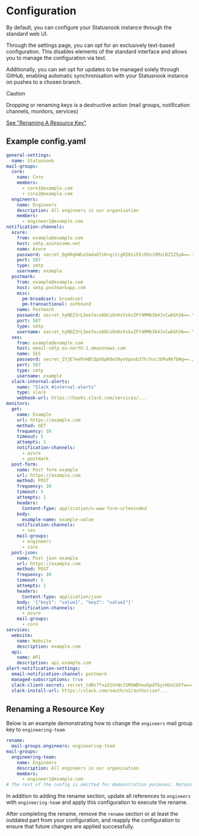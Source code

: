 # Configuration

By default, you can configure your Statusnook instance through the standard web UI.

Through the settings page, you can opt for an exclusively text-based configuration. This disables elements of the standard interface and allows you to manage the configuration via text.

Additionally, you can set opt for updates to be managed solely through GitHub, enabling automatic synchronisation with your Statusnook instance on pushes to a chosen branch.


> [!CAUTION]
> Dropping or renaming keys is a destructive action (mail groups, notification channels, monitors, services)
>
>[See "Renaming A Resource Key"](#renaming-a-resource-key)

## Example config.yaml

```yaml
general-settings:
  name: Statusnook
mail-groups:
  core:
    name: Core
    members:
      - core1@example.com
      - core2@example.com
  engineers:
    name: Engineers
    description: All engineers in our organisation
    members:
      - engineer1@example.com
notification-channels:
  azure:
    from: example@example.com
    host: smtp.azurecomm.net
    name: Azure
    password: secret_Qg6RqkWLe1m4a6TzK+grCcgRIQsiFEc95nJXMsLBZIZSyA==.tOw0xDcUdmmr62tJ
    port: 587
    type: smtp
    username: example
  postmark:
    from: example@example.com
    host: smtp.postmarkapp.com
    misc:
      pm-broadcast: broadcast
      pm-transactional: outbound
    name: Postmark
    password: secret_hyNDZ3rL5ee7eco6DCoGnKcVsksZFY4MMb3b4JsCwbGh3A==.YwiY1DgH0ExUsDmJ
    port: 587
    type: smtp
    username: secret_hyNDZ3rL5ee7eco6DCoGnKcVsksZFY4MMb3b4JsCwbGh3A==.YwiY1DgH0ExUsDmJ
  ses:
    from: example@example.com
    host: email-smtp.eu-north-1.amazonaws.com
    name: SES
    password: secret_ZYjE7eePnHBlQph6pK0e30yeVpovb37h/VvcJbPw96fbHg==./1e5EXv1iUF8Y6XY
    port: 587
    type: smtp
    username: example
  slack-internal-alerts:
    name: "Slack #internal-alerts"
    type: slack
    webhook-url: https://hooks.slack.com/services/...
monitors:
  get:
    name: Example
    url: https://example.com
    method: GET
    frequency: 10
    timeout: 5
    attempts: 1
    notification-channels:
      - azure
      - postmark
  post-form:
    name: Post form example
    url: https://example.com
    method: POST
    frequency: 10
    timeout: 5
    attempts: 1
    headers:
      Content-Type: application/x-www-form-urlencoded
    body:
      example-name: example-value
    notification-channels:
      - ses
    mail-groups:
      - engineers
      - core
  post-json:
    name: Post json example
    url: https://example.com
    method: POST
    frequency: 10
    timeout: 5
    attempts: 1
    headers:
      Content-Type: application/json
    body: '{"key1": "value1", "key2": "value2"}'
    notification-channels:
      - azure
    mail-groups:
      - core
services:
  website:
    name: Website
    description: example.com
  api:
    name: API
    description: api.example.com
alert-notification-settings:
  email-notification-channel: postmark
  managed-subscriptions: true
  slack-client-secret: secret_tdBs7fxa31U+Nc31MUWBVea5pdT6ycHUsCOXfw==.M/qsy+BDnJoMALin
  slack-install-url: https://slack.com/oauth/v2/authorize?...
```

## Renaming a Resource Key
Below is an example demonstrating how to change the `engineers` mail group key to `engineering-team`

```yaml
rename:
  mail-groups.engineers: engineering-team
mail-groups:
  engineering-team:
    name: Engineers
    description: All engineers in our organisation
    members:
      - engineer1@example.com
# The rest of the config is omitted for demonstration purposes. Retain the rest of your config!
```

In addition to adding the rename section, update all references to `engineers` with `engineering-team` and apply this configuration to execute the rename.

After completing the rename, remove the `rename` section or at least the outdated part from your configuration, and reapply the configuration to ensure that future changes are applied successfully.
